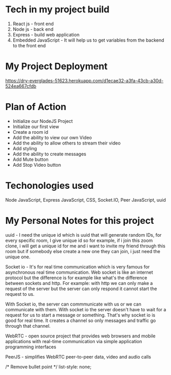 # Tech in my project build

1) React js - front end
2) Node js - back end
3) Express - build web application
4) Embedded JavaScript - It will help us to get variables from the backend to the front end

# My Project Deployment
https://dry-everglades-51623.herokuapp.com/d1ecae32-a3fa-43cb-a30d-524ea667cfdb


# Plan of Action

- Initialize our NodeJS Project
- Initialize our first view
- Create a room id
- Add the ability to view our own Video
- Add the ability to allow others to stream their video
- Add styling
- Add the ability to create messages
- Add Mute button
- Add Stop Video button

# Techonologies used 
Node JavaScript, Express JavaScript, CSS, Socket.IO, Peer JavaScript, uuid

# My Personal Notes for this project

uuid - I need the unique id which is uuid that will generate random IDs, for every specific room, I give unique id so
for example, if i join this zoom clone, i will get a unique id for me and i want to invite my friend through this room
but if somebody else create a new one they can join, i just need the unique one.

Socket io - It's for real time communication which is very famous for asynchronous real time communication. Web socket is like an internet
protocol but the difference is for example like what's the difference between sockets and http. For example: with http we can only make a 
request of the server but the server can only respond it cannot start the request to us. 

With Socket io, the server can commmunicate with us or we can communicate with them. With socket io the server doesn't have to wait for a request
for us to start a message or something. That's why socket io is good for real time. It creates a channel so only messages and traffic go through
that channel.  

WebRTC - open source project that provides web browsers and mobile applications with real-time communication via simple application 
programming interfaces

PeerJS - simplifies WebRTC peer-to-peer data, video and audio calls

/* Remove bullet point */
list-style: none;



